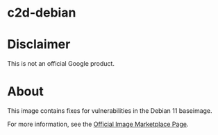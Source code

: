 c2d-debian
============

# Disclaimer

This is not an official Google product.

# <a name="about"></a>About

This image contains fixes for vulnerabilities in the Debian 11 baseimage.

For more information, see the
[Official Image Marketplace Page](https://console.cloud.google.com/marketplace/product/google/c2d-debian11).




